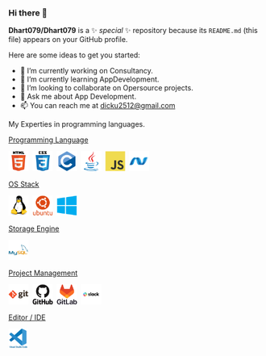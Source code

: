### Hi there 👋


**Dhart079/Dhart079** is a ✨ _special_ ✨ repository because its `README.md` (this file) appears on your GitHub profile.

Here are some ideas to get you started:

- 🔭 I’m currently working on Consultancy.
- 🌱 I’m currently learning AppDevelopment.
- 👯 I’m looking to collaborate on Opersource projects.
- 💬 Ask me about App Development.
- 📫 You can reach me at dicku2512@gmail.com

My Experties in programming languages.

[Programming Language](#programming-language)
<div>
<img src="https://github.com/devicons/devicon/blob/master/icons/html5/html5-original-wordmark.svg" title="html" alt="html" width="40" height="40"/>&nbsp;
<img src="https://github.com/devicons/devicon/blob/master/icons/css3/css3-original-wordmark.svg" title="css" alt="css" width="40" height="40"/>&nbsp;    
<img src="https://github.com/devicons/devicon/blob/master/icons/c/c-original.svg" title="c" alt="c" width="40" height="40"/>&nbsp;
<img src="https://github.com/devicons/devicon/blob/master/icons/java/java-original.svg" title="java" alt="java" width="40" height="40"/>&nbsp;
<img src="https://github.com/devicons/devicon/blob/master/icons/javascript/javascript-original.svg" title="javascript" alt="javascript" width="40" height="40"/>&nbsp;
<img src="https://github.com/devicons/devicon/blob/master/icons/dot-net/dot-net-original.svg" title=".net" alt=".net" width="40" height="40"/>&nbsp;  
</div>

[OS Stack](#operatingsystem)

<div>
<img src="https://github.com/devicons/devicon/blob/master/icons/linux/linux-original.svg" title="linux" alt="linux" width="40" height="40"/>&nbsp;
<img src="https://github.com/devicons/devicon/blob/master/icons/ubuntu/ubuntu-plain-wordmark.svg" title="ubuntu" alt="ubuntu" width="40" height="40"/>&nbsp;
<img src="https://github.com/devicons/devicon/blob/master/icons/windows8/windows8-original.svg" title="windows" alt="windows" width="40" height="40"/>&nbsp;
</div>

[Storage Engine](#database)

<div>
<img src="https://github.com/devicons/devicon/blob/master/icons/mysql/mysql-original-wordmark.svg" title="mysql" alt="mysql" width="40" height="40"/>&nbsp;
</div>

[Project Management](#projectmanagement)

<div>
    <img src="https://github.com/devicons/devicon/blob/master/icons/git/git-original-wordmark.svg" title="git" alt="git" width="40" height="40"/>&nbsp;
    <img src="https://github.com/devicons/devicon/blob/master/icons/github/github-original-wordmark.svg" title="github" alt="github" width="40" height="40"/>&nbsp;
    <img src="https://github.com/devicons/devicon/blob/master/icons/gitlab/gitlab-original-wordmark.svg" title="gitlab" alt="gitlab" width="40" height="40"/>&nbsp;   
    <img src="https://github.com/devicons/devicon/blob/master/icons/slack/slack-original-wordmark.svg" title="slack" alt="slack" width="40" height="40"/>&nbsp;
</div>

[Editor / IDE](#editor)
<div>
    <img src="https://github.com/devicons/devicon/blob/master/icons/vscode/vscode-original-wordmark.svg" title="vscode" alt="vscode" width="40" height="40"/>&nbsp;      
</div>

